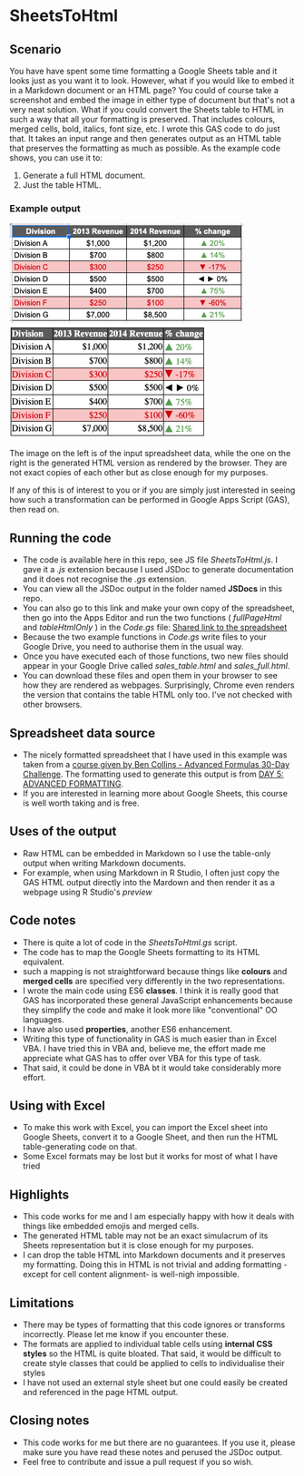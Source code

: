 # SheetsToHtml

## Scenario

You have have spent some time formatting a Google Sheets table and it looks just as you want it to look.
However, what if you would like to embed it in a Markdown document or an HTML page? You could of course take a screenshot and embed the image in either type of document but that's not a very neat solution.
What if you could convert the Sheets table to HTML in such a way that all your formatting is preserved. That includes colours, merged cells, bold, italics, font size, etc. I wrote this GAS code to do just that. It takes an input range and then generates output as an HTML table that preserves the formatting as much as possible. As the example code shows, you can use it to:

1. Generate a full HTML document.
2. Just the table HTML.

### Example output

![Original spreadsheet](imgs/adv_format_ss.png "Original spreadsheet")
![Generated HTML](imgs/adv_format_html.png "Generated HTML")

The image on the left is of the input spreadsheet data, while the one on the right is the generated HTML version as rendered by the browser. They are not exact copies of each other but as close enough for my purposes.


If any of this is of interest to you or if you are simply just interested in seeing how such a transformation can be performed in Google Apps Script (GAS), then read on.

## Running the code

- The code is available here in this repo, see JS file _SheetsToHtml.js_. I gave it a _.js_ extension because I used JSDoc to generate documentation and it does not recognise the _.gs_ extension.
- You can view all the JSDoc output in the folder named __JSDocs__ in this repo.
- You can also go to this link and make your own copy of the spreadsheet, then go into the Apps Editor and run the two functions ( _fullPageHtml_ and _tableHtmlOnly_ ) in the _Code.gs_ file: [Shared link to the spreadsheet](https://docs.google.com/spreadsheets/d/1UEGjJVPpmNRXyzRKGPnVAKwdWbj4TIwUSIN_nQmL250/edit?usp=sharing)
- Because the two example functions in _Code.gs_ write files to your Google Drive, you need to authorise them in the usual way.
- Once you have executed each of those functions, two new files should appear in your Google Drive called _sales_table.html_ and _sales_full.html_.
- You can download these files and open them in your browser to see how they are rendered as webpages. Surprisingly, Chrome even renders the version that contains the table HTML only too. I've not checked with other browsers.

## Spreadsheet data source

- The nicely formatted spreadsheet that I have used in this example was taken from a [course given by Ben Collins - Advanced Formulas 30-Day Challenge](https://courses.benlcollins.com/courses/enrolled/222121). The formatting used to generate this output is from [DAY 5: ADVANCED FORMATTING](https://courses.benlcollins.com/courses/222121/lectures/3583534).
- If you are interested in learning more about Google Sheets, this course is well worth taking and is free.

## Uses of the output

- Raw HTML can be embedded in Markdown so I use the table-only output when writing Markdown documents.
- For example, when using Markdown in R Studio, I often just copy the GAS HTML output directly into the Mardown and then render it as a webpage using R Studio's _preview_

## Code notes

- There is quite a lot of code in the _SheetsToHtml.gs_ script.
- The code has to map the Google Sheets formatting to its HTML equivalent.
- such a mapping is not straightforward because things like __colours__ and __merged cells__ are specified very differently in the two representations.
- I wrote the main code using ES6 __classes__. I think it is really good that GAS has incorporated these general JavaScript enhancements because they simplify the code and make it look more like "conventional" OO languages.
- I have also used __properties__, another ES6 enhancement.
- Writing this type of functionality in GAS is much easier than in Excel VBA. I have tried this in VBA and, believe me, the effort made me appreciate what GAS has to offer over VBA for this type of task.
- That said, it could be done in VBA bt it would take considerably more effort.


## Using with Excel

- To make this work with Excel, you can import the Excel sheet into Google Sheets, convert it to a Google Sheet, and then run the HTML table-generating code on that. 
- Some Excel formats may be lost but it works for most of what I have tried

## Highlights

- This code works for me and I am especially happy with how it deals with things like embedded emojis and merged cells.
- The generated HTML table may not be an exact simulacrum of its Sheets representation but it is close enough for my purposes.
- I can drop the table HTML into Markdown documents and it preserves my formatting. Doing this in HTML is not trivial and adding formatting -except for cell content alignment- is well-nigh impossible.

## Limitations

- There may be types of formatting that this code ignores or transforms incorrectly. Please let me know if you encounter these.
- The formats are applied to individual table cells using __internal CSS styles__ so the HTML is quite bloated. That said, it would be difficult to create style classes that could be applied to cells to individualise their styles
- I have not used an external style sheet but one could easily be created and referenced in the page HTML output.

## Closing notes

- This code works for me but there are no guarantees. If you use it, please make sure you have read these notes and perused the JSDoc output.
- Feel free to contribute and issue a pull request if you so wish.
